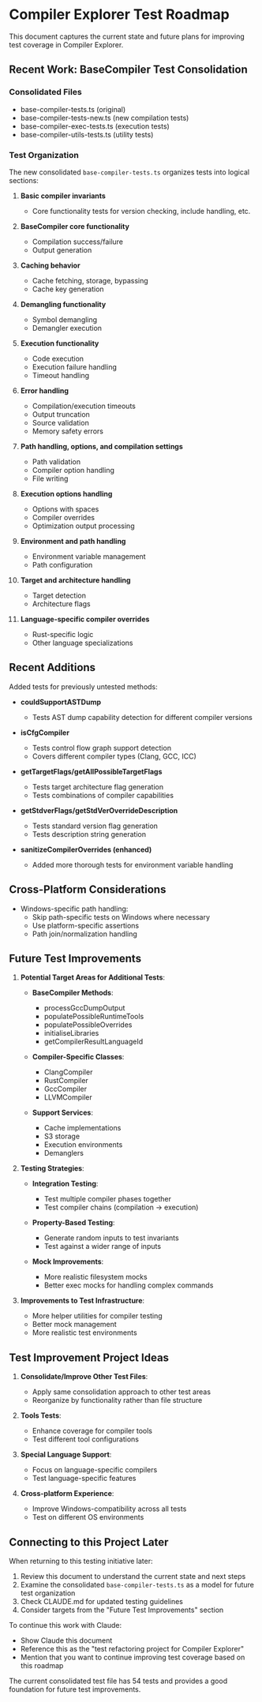 # Compiler Explorer Test Roadmap

This document captures the current state and future plans for improving test coverage in Compiler Explorer.

## Recent Work: BaseCompiler Test Consolidation

### Consolidated Files
- base-compiler-tests.ts (original)
- base-compiler-tests-new.ts (new compilation tests)
- base-compiler-exec-tests.ts (execution tests)
- base-compiler-utils-tests.ts (utility tests)

### Test Organization
The new consolidated `base-compiler-tests.ts` organizes tests into logical sections:

1. **Basic compiler invariants**
   - Core functionality tests for version checking, include handling, etc.

2. **BaseCompiler core functionality**
   - Compilation success/failure
   - Output generation

3. **Caching behavior**
   - Cache fetching, storage, bypassing
   - Cache key generation

4. **Demangling functionality**
   - Symbol demangling
   - Demangler execution

5. **Execution functionality**
   - Code execution
   - Execution failure handling
   - Timeout handling

6. **Error handling**
   - Compilation/execution timeouts
   - Output truncation
   - Source validation
   - Memory safety errors

7. **Path handling, options, and compilation settings**
   - Path validation
   - Compiler option handling
   - File writing

8. **Execution options handling**
   - Options with spaces
   - Compiler overrides
   - Optimization output processing

9. **Environment and path handling**
   - Environment variable management
   - Path configuration

10. **Target and architecture handling**
    - Target detection
    - Architecture flags

11. **Language-specific compiler overrides**
    - Rust-specific logic
    - Other language specializations

## Recent Additions

Added tests for previously untested methods:

- **couldSupportASTDump**
  - Tests AST dump capability detection for different compiler versions

- **isCfgCompiler**
  - Tests control flow graph support detection
  - Covers different compiler types (Clang, GCC, ICC)

- **getTargetFlags/getAllPossibleTargetFlags**
  - Tests target architecture flag generation
  - Tests combinations of compiler capabilities

- **getStdverFlags/getStdVerOverrideDescription**
  - Tests standard version flag generation
  - Tests description string generation

- **sanitizeCompilerOverrides (enhanced)**
  - Added more thorough tests for environment variable handling

## Cross-Platform Considerations

- Windows-specific path handling:
  - Skip path-specific tests on Windows where necessary
  - Use platform-specific assertions
  - Path join/normalization handling

## Future Test Improvements

1. **Potential Target Areas for Additional Tests**:

   - **BaseCompiler Methods**:
     - processGccDumpOutput 
     - populatePossibleRuntimeTools
     - populatePossibleOverrides
     - initialiseLibraries
     - getCompilerResultLanguageId

   - **Compiler-Specific Classes**:
     - ClangCompiler
     - RustCompiler 
     - GccCompiler
     - LLVMCompiler

   - **Support Services**:
     - Cache implementations
     - S3 storage
     - Execution environments
     - Demanglers

2. **Testing Strategies**:

   - **Integration Testing**:
     - Test multiple compiler phases together
     - Test compiler chains (compilation → execution)

   - **Property-Based Testing**:
     - Generate random inputs to test invariants
     - Test against a wider range of inputs

   - **Mock Improvements**:
     - More realistic filesystem mocks
     - Better exec mocks for handling complex commands

3. **Improvements to Test Infrastructure**:

   - More helper utilities for compiler testing
   - Better mock management
   - More realistic test environments

## Test Improvement Project Ideas

1. **Consolidate/Improve Other Test Files**:
   - Apply same consolidation approach to other test areas
   - Reorganize by functionality rather than file structure

2. **Tools Tests**:
   - Enhance coverage for compiler tools
   - Test different tool configurations

3. **Special Language Support**:
   - Focus on language-specific compilers
   - Test language-specific features

4. **Cross-platform Experience**:
   - Improve Windows-compatibility across all tests
   - Test on different OS environments

## Connecting to this Project Later

When returning to this testing initiative later:

1. Review this document to understand the current state and next steps
2. Examine the consolidated `base-compiler-tests.ts` as a model for future test organization
3. Check CLAUDE.md for updated testing guidelines
4. Consider targets from the "Future Test Improvements" section

To continue this work with Claude:
- Show Claude this document
- Reference this as the "test refactoring project for Compiler Explorer" 
- Mention that you want to continue improving test coverage based on this roadmap

The current consolidated test file has 54 tests and provides a good foundation for future test improvements.